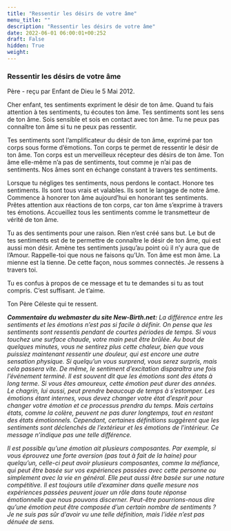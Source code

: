 ```yaml
---
title: "Ressentir les désirs de votre âme"
menu_title: ""
description: "Ressentir les désirs de votre âme"
date: 2022-06-01 06:00:01+00:252
draft: False
hidden: True
weight:
---
```

### Ressentir les désirs de votre âme

Père - reçu par Enfant de Dieu le 5 Mai 2012.

Cher enfant, tes sentiments expriment le désir de ton âme. Quand tu fais attention à tes sentiments, tu écoutes ton âme. Tes sentiments sont les sens de ton âme. Sois sensible et sois en contact avec ton âme. Tu ne peux pas connaître ton âme si tu ne peux pas ressentir.

Tes sentiments sont l’amplificateur du désir de ton âme, exprimé par ton corps sous forme d’émotions. Ton corps te permet de ressentir le désir de ton âme. Ton corps est un merveilleux récepteur des désirs de ton âme. Ton âme elle-même n’a pas de sentiments, tout comme je n’ai pas de sentiments. Nos âmes sont en échange constant à travers tes sentiments.

Lorsque tu négliges tes sentiments, nous perdons le contact. Honore tes sentiments. Ils sont tous vrais et valables. Ils sont le langage de notre âme. Commence à honorer ton âme aujourd’hui en honorant tes sentiments. Prêtes attention aux réactions de ton corps, car ton âme s’exprime à travers tes émotions. Accueillez tous les sentiments comme le transmetteur de vérité de ton âme.

Tu as des sentiments pour une raison. Rien n’est créé sans but. Le but de tes sentiments est de te permettre de connaître le désir de ton âme, qui est aussi mon désir. Amène tes sentiments jusqu’au point où il n’y aura que de l’Amour. Rappelle-toi que nous ne faisons qu’Un. Ton âme est mon âme. La mienne est la tienne. De cette façon, nous sommes connectés. Je ressens à travers toi.

Tu es confus à propos de ce message et tu te demandes si tu as tout compris. C’est suffisant. Je t’aime.

Ton Père Céleste qui te ressent.

***Commentaire du webmaster du site New-Birth.net:*** *La différence entre les sentiments et les émotions n’est pas si facile à définir. On pense que les sentiments sont ressentis pendant de courtes périodes de temps. Si vous touchez une surface chaude, votre main peut être brûlée. Au bout de quelques minutes, vous ne sentirez plus cette chaleur, bien que vous puissiez maintenant ressentir une douleur, qui est encore une autre sensation physique. Si quelqu’un vous surprend, vous serez surpris, mais cela passera vite. De même, le sentiment d’excitation disparaîtra une fois l’événement terminé. Il est souvent dit que les émotions sont des états à long terme. Si vous êtes amoureux, cette émotion peut durer des années. Le chagrin, lui aussi, peut prendre beaucoup de temps à s’estomper. Les émotions étant internes, vous devez changer votre état d’esprit pour changer votre émotion et ce processus prendra du temps. Mais certains états, comme la colère, peuvent ne pas durer longtemps, tout en restant des états émotionnels. Cependant, certaines définitions suggèrent que les sentiments sont déclenchés de l’extérieur et les émotions de l’intérieur. Ce message n’indique pas une telle différence.*

*Il est possible qu’une émotion ait plusieurs composantes. Par exemple, si vous éprouvez une forte aversion (pas tout à fait de la haine) pour quelqu’un, celle-ci peut avoir plusieurs composantes, comme la méfiance, qui peut être basée sur vos expériences passées avec cette personne ou simplement avec la vie en général. Elle peut aussi être basée sur une nature compétitive. Il est toujours utile d’examiner dans quelle mesure nos expériences passées peuvent jouer un rôle dans toute réponse émotionnelle que nous pouvons discerner. Peut-être pourrions-nous dire qu’une émotion peut être composée d’un certain nombre de sentiments ? Je ne suis pas sûr d’avoir vu une telle définition, mais l’idée n’est pas dénuée de sens.*
